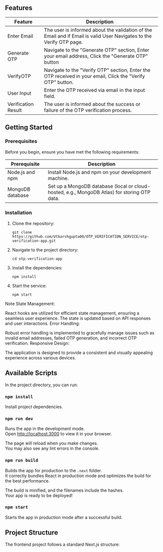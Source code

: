 ## Features

| Feature                                      | Description                                                                                                                                                           |
| -------------------------------------------- | --------------------------------------------------------------------------------------------------------------------------------------------------------------------- |
| Enter Email | The user is informed about the validation of the Email and if Email is valid User Navigates to the Verify OTP page.   |
| Generate OTP                         | Navigate to the "Generate OTP" section, Enter your email address, Click the "Generate OTP" button                                                                                                    |
| VerifyOTP                         | Navigate to the "Verify OTP" section, Enter the OTP received in your email, Click the "Verify OTP" button.                                                                                                    |
| User Input         | Enter the OTP received via email in the input field.                                                                                                               |
| Verification Result        |The user is informed about the success or failure of the OTP verification process.                                                                                                              |

 

## Getting Started

### Prerequisites

Before you begin, ensure you have met the following requirements:

| Prerequisite          | Description                                                      |
| --------------------- | ---------------------------------------------------------------- |
| Node.js and npm       | Install Node.js and npm on your development machine.            |
| MongoDB database     | Set up a MongoDB database (local or cloud-hosted, e.g., MongoDB Atlas) for storing OTP data. |

### Installation

1. Clone the repository:

   ```shell
   git clone https://github.com/Utkarshgupta00/OTP_VERIFICATION_SERVICE/otp-verification-app.git
   ```

2. Navigate to the project directory:

   ```shell
   cd otp-verification-app
   ```

3. Install the dependencies:

   ```shell
   npm install
   ```

4. Start the service:

   ```shell
   npm start
   ```




Note
State Management:

React hooks are utilized for efficient state management, ensuring a seamless user experience.
The state is updated based on API responses and user interactions.
Error Handling:

Robust error handling is implemented to gracefully manage issues such as invalid email addresses, failed OTP generation, and incorrect OTP verification.
Responsive Design:

The application is designed to provide a consistent and visually appealing experience across various devices.

## Available Scripts

In the project directory, you can run:

### `npm install`

Install project dependencies.

### `npm run dev`

Runs the app in the development mode.\
Open [http://localhost:3000](http://localhost:3000) to view it in your browser.

The page will reload when you make changes.\
You may also see any lint errors in the console.

### `npm run build`

Builds the app for production to the `.next` folder.\
It correctly bundles React in production mode and optimizes the build for the best performance.

The build is minified, and the filenames include the hashes.\
Your app is ready to be deployed!

### `npm start`

Starts the app in production mode after a successful build.

## Project Structure

The frontend project follows a standard Next.js structure:

